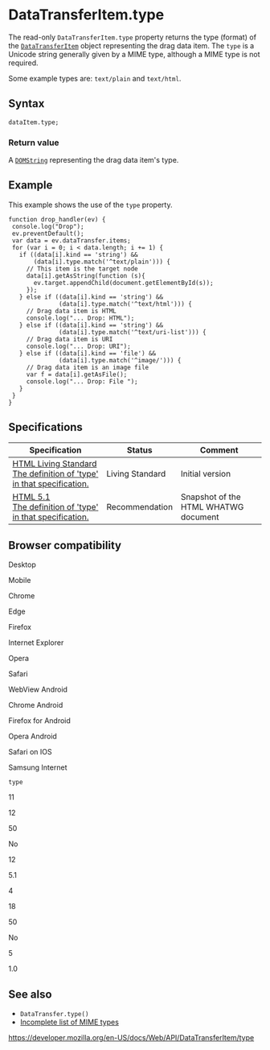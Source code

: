 # DataTransferItem.type

The read-only `DataTransferItem.type` property returns the type (format) of the [`DataTransferItem`](../datatransferitem) object representing the drag data item. The `type` is a Unicode string generally given by a MIME type, although a MIME type is not required.

Some example types are: `text/plain` and `text/html`.

## Syntax

    dataItem.type;

### Return value

A [`DOMString`](../domstring) representing the drag data item's type.

## Example

This example shows the use of the `type` property.

    function drop_handler(ev) {
     console.log("Drop");
     ev.preventDefault();
     var data = ev.dataTransfer.items;
     for (var i = 0; i < data.length; i += 1) {
       if ((data[i].kind == 'string') &&
           (data[i].type.match('^text/plain'))) {
         // This item is the target node
         data[i].getAsString(function (s){
           ev.target.appendChild(document.getElementById(s));
         });
       } else if ((data[i].kind == 'string') &&
                  (data[i].type.match('^text/html'))) {
         // Drag data item is HTML
         console.log("... Drop: HTML");
       } else if ((data[i].kind == 'string') &&
                  (data[i].type.match('^text/uri-list'))) {
         // Drag data item is URI
         console.log("... Drop: URI");
       } else if ((data[i].kind == 'file') &&
                  (data[i].type.match('^image/'))) {
         // Drag data item is an image file
         var f = data[i].getAsFile();
         console.log("... Drop: File ");
       }
     }
    }

## Specifications

<table><thead><tr class="header"><th>Specification</th><th>Status</th><th>Comment</th></tr></thead><tbody><tr class="odd"><td><a href="https://html.spec.whatwg.org/multipage/interaction.html#dom-datatransferitem-type">HTML Living Standard<br />
<span class="small">The definition of 'type' in that specification.</span></a></td><td><span class="spec-living">Living Standard</span></td><td>Initial version</td></tr><tr class="even"><td><a href="https://www.w3.org/TR/html51/editing.html#dom-datatransferitem-type">HTML 5.1<br />
<span class="small">The definition of 'type' in that specification.</span></a></td><td><span class="spec-rec">Recommendation</span></td><td>Snapshot of the HTML WHATWG document</td></tr></tbody></table>

## Browser compatibility

Desktop

Mobile

Chrome

Edge

Firefox

Internet Explorer

Opera

Safari

WebView Android

Chrome Android

Firefox for Android

Opera Android

Safari on IOS

Samsung Internet

`type`

11

12

50

No

12

5.1

4

18

50

No

5

1.0

## See also

- <span class="page-not-created">`DataTransfer.type()`</span>
- [Incomplete list of MIME types](https://developer.mozilla.org/en-US/docs/Web/HTTP/Basics_of_HTTP/MIME_types/Common_types)

<a href="https://developer.mozilla.org/en-US/docs/Web/API/DataTransferItem/type" class="_attribution-link">https://developer.mozilla.org/en-US/docs/Web/API/DataTransferItem/type</a>
